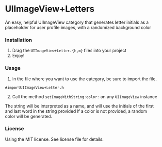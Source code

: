 UIImageView+Letters
===================

An easy, helpful UIImageView category that generates letter initials as a placeholder for user profile images, with a randomized background color

### Installation

1. Drag the `UIImageView+Letter.{h,m}` files into your project
2. Enjoy!

### Usage

1. In the file where you want to use the category, be sure to import the file. 

`#importUIImageView+Letter.h`

2. Call the method `setImageWithString:color:` on any `UIImageView` instance

The string will be interpreted as a name, and will use the initials of the first and last word in the string provided
If a color is not provided, a random color will be generated.

### License

Using the MIT license. See license file for details.

